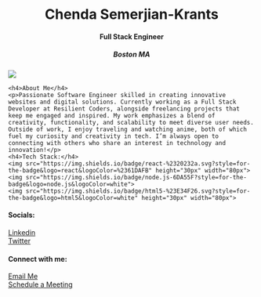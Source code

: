 
<h1 align="center">Chenda Semerjian-Krants</h1>
    <h4 align="center">Full Stack Engineer</h4>
    <h5 align="center">Boston MA</h5>
     <img src="https://img.shields.io/badge/Profile_views-1500-blue" align="center"> 
   
    <h4>About Me</h4>
    <p>Passionate Software Engineer skilled in creating innovative websites and digital solutions. Currently working as a Full Stack Developer at Resilient Coders, alongside freelancing projects that keep me engaged and inspired. My work emphasizes a blend of creativity, functionality, and scalability to meet diverse user needs. Outside of work, I enjoy traveling and watching anime, both of which fuel my curiosity and creativity in tech. I’m always open to connecting with others who share an interest in technology and innovation!</p>
    <h4>Tech Stack:</h4>
    <img src="https://img.shields.io/badge/react-%2320232a.svg?style=for-the-badge&logo=react&logoColor=%2361DAFB" height="30px" width="80px">
    <img src="https://img.shields.io/badge/node.js-6DA55F?style=for-the-badge&logo=node.js&logoColor=white">
    <img src="https://img.shields.io/badge/html5-%23E34F26.svg?style=for-the-badge&logo=html5&logoColor=white" height="30px" width="80px">
    

   <h4>Socials:</h4>
   <span><a href="https://www.linkedin.com/in/chendasemerjiankrants/">Linkedin</a></span><br>
   <span><a href="https://x.com/Semerjian_Codes">Twitter</a></span>

   <h4>Connect with me:</h4>
    <span><a href="mailto:semerjiankrantschenda@gmail.com">Email Me</a></span><br>
    <span><a href="https://calendly.com/semerjiankrantschenda/coffee-chat">Schedule a Meeting</a></span>
   
    
  
   
